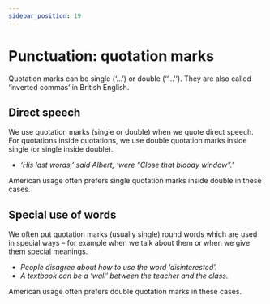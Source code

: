 ```yaml
---
sidebar_position: 19
---
```


# Punctuation: quotation marks

Quotation marks can be single (‘…’) or double (‘‘…’’). They are also called ‘inverted commas’ in British English.

## Direct speech

We use quotation marks (single or double) when we quote direct speech. For quotations inside quotations, we use double quotation marks inside single (or single inside double).

- *‘His last words,’ said Albert, ‘were “Close that bloody window”.’*

American usage often prefers single quotation marks inside double in these cases.

## Special use of words

We often put quotation marks (usually single) round words which are used in special ways – for example when we talk about them or when we give them special meanings.

- *People disagree about how to use the word ‘disinterested’.*
- *A textbook can be a ‘wall’ between the teacher and the class.*

American usage often prefers double quotation marks in these cases.
